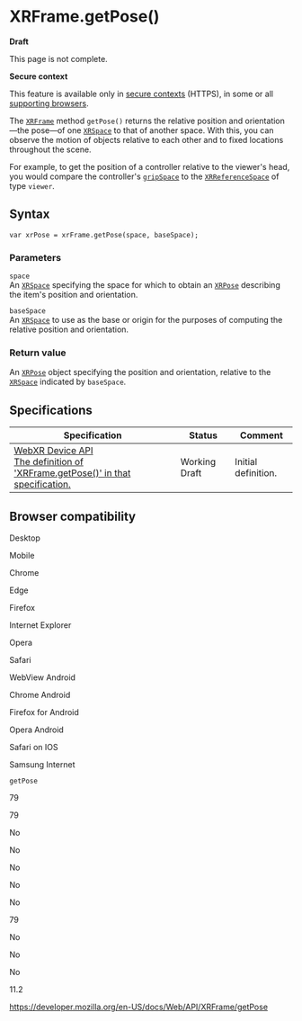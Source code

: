 XRFrame.getPose()
=================

**Draft**

This page is not complete.

**Secure context**

This feature is available only in [secure contexts](https://developer.mozilla.org/en-US/docs/Web/Security/Secure_Contexts) (HTTPS), in some or all [supporting browsers](#browser_compatibility).

The [`XRFrame`](../xrframe) method `getPose()` returns the relative position and orientation—the pose—of one [`XRSpace`](../xrspace) to that of another space. With this, you can observe the motion of objects relative to each other and to fixed locations throughout the scene.

For example, to get the position of a controller relative to the viewer's head, you would compare the controller's [`gripSpace`](../xrinputsource/gripspace) to the [`XRReferenceSpace`](../xrreferencespace) of type `viewer`.

Syntax
------

    var xrPose = xrFrame.getPose(space, baseSpace);

### Parameters

`space`  
An [`XRSpace`](../xrspace) specifying the space for which to obtain an [`XRPose`](../xrpose) describing the item's position and orientation.

`baseSpace`  
An [`XRSpace`](../xrspace) to use as the base or origin for the purposes of computing the relative position and orientation.

### Return value

An [`XRPose`](../xrpose) object specifying the position and orientation, relative to the [`XRSpace`](../xrspace) indicated by `baseSpace`.

Specifications
--------------

<table><thead><tr class="header"><th>Specification</th><th>Status</th><th>Comment</th></tr></thead><tbody><tr class="odd"><td><a href="https://immersive-web.github.io/webxr/#dom-xrframe-getpose">WebXR Device API<br />
<span class="small">The definition of 'XRFrame.getPose()' in that specification.</span></a></td><td><span class="spec-wd">Working Draft</span></td><td>Initial definition.</td></tr></tbody></table>

Browser compatibility
---------------------

Desktop

Mobile

Chrome

Edge

Firefox

Internet Explorer

Opera

Safari

WebView Android

Chrome Android

Firefox for Android

Opera Android

Safari on IOS

Samsung Internet

`getPose`

79

79

No

No

No

No

No

79

No

No

No

11.2

<a href="https://developer.mozilla.org/en-US/docs/Web/API/XRFrame/getPose" class="_attribution-link">https://developer.mozilla.org/en-US/docs/Web/API/XRFrame/getPose</a>
